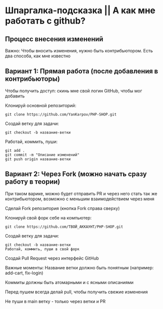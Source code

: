# Шпаргалка-подсказка || А как мне работать с github?
## Процесс внесения изменений

Важно: Чтобы вносить изменения, нужно быть контрибьютором. Есть два способа, как мне известно


## Вариант 1: Прямая работа (после добавления в контрибьюторы)

Чтобы получить доступ: скинь мне свой логин GitHub, чтобы мог добавить

Клонируй основной репозиторий:
```
git clone https://github.com/YanKarpov/PHP-SHOP.git
```
Создай ветку для задачи:
```
git checkout -b название-ветки
```

Работай, коммить, пуши:
```
git add .
git commit -m "Описание изменений"
git push origin название-ветки
```

## Вариант 2: Через Fork (можно начать сразу работу в теории)

При таком варике, можно будет отправить PR и через него стать так же контрибьютором, возможно с меньшим взаимодействием через меня

Сделай Fork репозитория (кнопка Fork справа сверху)

Клонируй свой форк себе на компьютер:
```
git clone https://github.com/ТВОЙ_АККАУНТ/PHP-SHOP.git
```
Создай ветку для задачи:
```
git checkout -b название-ветки
Работай, коммить, пуши в свой форк
```
Создай Pull Request через интерфейс GitHub

Важные моменты:
Название ветки должно быть понятным (например: add-cart, fix-login)

Коммиты должны быть атомарными и с ясными описаниями

Перед пушем всегда делай pull, чтобы получить свежие изменения

Не пуши в main ветку - только через ветки и PR













